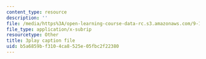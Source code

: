 ```yaml
---
content_type: resource
description: ''
file: /media/https%3A/open-learning-course-data-rc.s3.amazonaws.com/9-14-brain-structure-and-its-origins-spring-2014/b5a6859bf3104ca8525e05fbc2f22380_555126.srt
file_type: application/x-subrip
resourcetype: Other
title: 3play caption file
uid: b5a6859b-f310-4ca8-525e-05fbc2f22380
---
```

